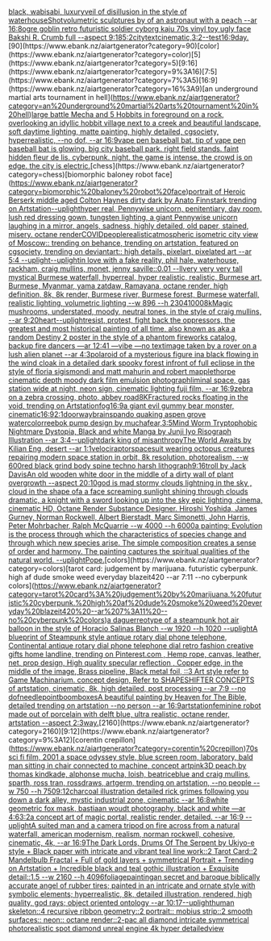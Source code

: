 [black, wabisabi, luxury](https://www.ebank.nz/aiartgenerator?category=black%2C%20wabisabi%2C%20luxury)[veil of disillusion in the style of waterhouse](https://www.ebank.nz/aiartgenerator?category=veil%20of%20disillusion%20in%20the%20style%20of%20waterhouse)[Shot](https://www.ebank.nz/aiartgenerator?category=Shot)[volumetric sculptures by of an astronaut with a peach --ar 16:8](https://www.ebank.nz/aiartgenerator?category=volumetric%20sculptures%20by%20of%20an%20astronaut%20with%20a%20peach%20--ar%2016%3A8)[ogre goblin retro futuristic soldier cyborg kaju 70s vinyl toy ugly face Bakshi R. Crumb full    --aspect 9:18](https://www.ebank.nz/aiartgenerator?category=ogre%20goblin%20retro%20futuristic%20soldier%20cyborg%20kaju%2070s%20vinyl%20toy%20ugly%20face%20Bakshi%20R.%20Crumb%20full%20%20%20%20--aspect%209%3A18)[5:2](https://www.ebank.nz/aiartgenerator?category=5%3A2)[city](https://www.ebank.nz/aiartgenerator?category=city)[text](https://www.ebank.nz/aiartgenerator?category=text)[cinematic,](https://www.ebank.nz/aiartgenerator?category=cinematic%2C)[3:2](https://www.ebank.nz/aiartgenerator?category=3%3A2)[--test](https://www.ebank.nz/aiartgenerator?category=--test)[16:9](https://www.ebank.nz/aiartgenerator?category=16%3A9)[day.](https://www.ebank.nz/aiartgenerator?category=day.)[90](https://www.ebank.nz/aiartgenerator?category=90)[color](https://www.ebank.nz/aiartgenerator?category=color)[5](https://www.ebank.nz/aiartgenerator?category=5)[9:16](https://www.ebank.nz/aiartgenerator?category=9%3A16)[7:5](https://www.ebank.nz/aiartgenerator?category=7%3A5)[16:9](https://www.ebank.nz/aiartgenerator?category=16%3A9)[an underground martial arts tournament in hell](https://www.ebank.nz/aiartgenerator?category=an%20underground%20martial%20arts%20tournament%20in%20hell)[large battle Mecha and 5 Hobbits in foreground on a rock, overlooking an idyllic hobbit village next to a creek and beautiful landscape, soft daytime lighting, matte painting, highly detailed, cgsociety, hyperrealistic, --no dof, --ar 16:9](https://www.ebank.nz/aiartgenerator?category=large%20battle%20Mecha%20and%205%20Hobbits%20in%20foreground%20on%20a%20rock%2C%20overlooking%20an%20idyllic%20hobbit%20village%20next%20to%20a%20creek%20and%20beautiful%20landscape%2C%20soft%20daytime%20lighting%2C%20matte%20painting%2C%20highly%20detailed%2C%20cgsociety%2C%20hyperrealistic%2C%20--no%20dof%2C%20--ar%2016%3A9)[vape pen baseball bat. tip of vape pen baseball bat is glowing. big city baseball park. right field stands. faint hidden fleur de lis. cyberpunk. night. the game is intense. the crowd is on edge. the city is electric.](https://www.ebank.nz/aiartgenerator?category=vape%20pen%20baseball%20bat.%20tip%20of%20vape%20pen%20baseball%20bat%20is%20glowing.%20big%20city%20baseball%20park.%20right%20field%20stands.%20faint%20hidden%20fleur%20de%20lis.%20cyberpunk.%20night.%20the%20game%20is%20intense.%20the%20crowd%20is%20on%20edge.%20the%20city%20is%20electric.)[chess](https://www.ebank.nz/aiartgenerator?category=chess)[biomorphic baloney robot face](https://www.ebank.nz/aiartgenerator?category=biomorphic%20baloney%20robot%20face)[portrait of Heroic Berserk middle aged Colton Haynes dirty dark by Anato Finnstark trending on Artstation](https://www.ebank.nz/aiartgenerator?category=portrait%20of%20Heroic%20Berserk%20middle%20aged%20Colton%20Haynes%20dirty%20dark%20by%20Anato%20Finnstark%20trending%20on%20Artstation)[--uplight](https://www.ebank.nz/aiartgenerator?category=--uplight)[hyper real, Pennywise unicorn, penitentiary, day room, lush red dressing gown, tungsten lighting, a giant Pennywise unicorn laughing in a mirror, angels, sadness, highly detailed, old paper, stained, misery. octane render](https://www.ebank.nz/aiartgenerator?category=hyper%20real%2C%20Pennywise%20unicorn%2C%20penitentiary%2C%20day%20room%2C%20lush%20red%20dressing%20gown%2C%20tungsten%20lighting%2C%20a%20giant%20Pennywise%20unicorn%20laughing%20in%20a%20mirror%2C%20angels%2C%20sadness%2C%20highly%20detailed%2C%20old%20paper%2C%20stained%2C%20misery.%20octane%20render)[COVID](https://www.ebank.nz/aiartgenerator?category=COVID)[people](https://www.ebank.nz/aiartgenerator?category=people)[realistic](https://www.ebank.nz/aiartgenerator?category=realistic)[atmospheric isometric city view of Moscow:: trending on behance, trending on artstation, featured on cgsociety, trending on deviantart:: high details, pixelart, pixelated art --ar 5:4 --uplight](https://www.ebank.nz/aiartgenerator?category=atmospheric%20isometric%20city%20view%20of%20Moscow%3A%3A%20trending%20on%20behance%2C%20trending%20on%20artstation%2C%20featured%20on%20cgsociety%2C%20trending%20on%20deviantart%3A%3A%20high%20details%2C%20pixelart%2C%20pixelated%20art%20--ar%205%3A4%20--uplight)[--uplight](https://www.ebank.nz/aiartgenerator?category=--uplight)[in love with a fake reality, phil hale, waterhouse, rackham, craig mullins,  monet, jenny saville::0.01 --ll](https://www.ebank.nz/aiartgenerator?category=in%20love%20with%20a%20fake%20reality%2C%20phil%20hale%2C%20waterhouse%2C%20rackham%2C%20craig%20mullins%2C%20%20monet%2C%20jenny%20saville%3A%3A0.01%20--ll)[very very very tall mystical Burmese waterfall, hyperreal, hyper realistic, realistic, Burmese art, Burmese, Myanmar, yama zatdaw, Ramayana, octane render, high definition, 8k, 8k render, Burmese river, Burmese forest, Burmese waterfall, realistic lighting, volumetric lighting --w 896 --h 2304](https://www.ebank.nz/aiartgenerator?category=very%20very%20very%20tall%20mystical%20Burmese%20waterfall%2C%20hyperreal%2C%20hyper%20realistic%2C%20realistic%2C%20Burmese%20art%2C%20Burmese%2C%20Myanmar%2C%20yama%20zatdaw%2C%20Ramayana%2C%20octane%20render%2C%20high%20definition%2C%208k%2C%208k%20render%2C%20Burmese%20river%2C%20Burmese%20forest%2C%20Burmese%20waterfall%2C%20realistic%20lighting%2C%20volumetric%20lighting%20--w%20896%20--h%202304)[1000](https://www.ebank.nz/aiartgenerator?category=1000)[8k](https://www.ebank.nz/aiartgenerator?category=8k)[Magic mushrooms, understated, moody, neutral tones, in the style of craig mullins, --ar 9:20](https://www.ebank.nz/aiartgenerator?category=Magic%20mushrooms%2C%20understated%2C%20moody%2C%20neutral%20tones%2C%20in%20the%20style%20of%20craig%20mullins%2C%20--ar%209%3A20)[heart](https://www.ebank.nz/aiartgenerator?category=heart)[--uplight](https://www.ebank.nz/aiartgenerator?category=--uplight)[resist, protest, fight back the oppressors, the greatest and most historical painting of all time, also known as aka a random Destiny 2 poster in the style of a phantom fireworks catalog, backup fire dancers —ar 12:41 —vibe —no text](https://www.ebank.nz/aiartgenerator?category=resist%2C%20protest%2C%20fight%20back%20the%20oppressors%2C%20the%20greatest%20and%20most%20historical%20painting%20of%20all%20time%2C%20also%20known%20as%20aka%20a%20random%20Destiny%202%20poster%20in%20the%20style%20of%20a%20phantom%20fireworks%20catalog%2C%20backup%20fire%20dancers%20%E2%80%94ar%2012%3A41%20%E2%80%94vibe%20%E2%80%94no%20text)[image taken by a rover on a lush alien planet --ar 4:3](https://www.ebank.nz/aiartgenerator?category=image%20taken%20by%20a%20rover%20on%20a%20lush%20alien%20planet%20--ar%204%3A3)[polaroid of a mysterious figure ina black flowing in the wind cloak in a detailed dark spooky forest infront of full eclipse in the style of floria sigismondi and matt mahurin and robert mapplethorpe cinematic depth moody dark film emulsion photograph](https://www.ebank.nz/aiartgenerator?category=polaroid%20of%20a%20mysterious%20figure%20ina%20black%20flowing%20in%20the%20wind%20cloak%20in%20a%20detailed%20dark%20spooky%20forest%20infront%20of%20full%20eclipse%20in%20the%20style%20of%20floria%20sigismondi%20and%20matt%20mahurin%20and%20robert%20mapplethorpe%20cinematic%20depth%20moody%20dark%20film%20emulsion%20photograph)[liminal space, gas station wide at night, neon sign, cinematic lighting fuji film, --ar 16:9](https://www.ebank.nz/aiartgenerator?category=liminal%20space%2C%20gas%20station%20wide%20at%20night%2C%20neon%20sign%2C%20cinematic%20lighting%20fuji%20film%2C%20--ar%2016%3A9)[zebra on a zebra crossing, photo, abbey road](https://www.ebank.nz/aiartgenerator?category=zebra%20on%20a%20zebra%20crossing%2C%20photo%2C%20abbey%20road)[8K](https://www.ebank.nz/aiartgenerator?category=8K)[Fractured rocks floating in the void, trending on Artstation](https://www.ebank.nz/aiartgenerator?category=Fractured%20rocks%20floating%20in%20the%20void%2C%20trending%20on%20Artstation)[fog](https://www.ebank.nz/aiartgenerator?category=fog)[16:9](https://www.ebank.nz/aiartgenerator?category=16%3A9)[a giant evil gummy bear monster, cinematic](https://www.ebank.nz/aiartgenerator?category=a%20giant%20evil%20gummy%20bear%20monster%2C%20cinematic)[16:9](https://www.ebank.nz/aiartgenerator?category=16%3A9)[2:1](https://www.ebank.nz/aiartgenerator?category=2%3A1)[doorway](https://www.ebank.nz/aiartgenerator?category=doorway)[brains](https://www.ebank.nz/aiartgenerator?category=brains)[pando quaking aspen grove watercolor](https://www.ebank.nz/aiartgenerator?category=pando%20quaking%20aspen%20grove%20watercolor)[reebok pump design by mucha](https://www.ebank.nz/aiartgenerator?category=reebok%20pump%20design%20by%20mucha)[fear,](https://www.ebank.nz/aiartgenerator?category=fear%2C)[3:5](https://www.ebank.nz/aiartgenerator?category=3%3A5)[Mind Worm  Tryptophobic Nightmare Dystopia, Black and white Manga by Junji Iyo Risograph  Illustration --ar 3:4](https://www.ebank.nz/aiartgenerator?category=Mind%20Worm%20%20Tryptophobic%20Nightmare%20Dystopia%2C%20Black%20and%20white%20Manga%20by%20Junji%20Iyo%20Risograph%20%20Illustration%20--ar%203%3A4)[--uplight](https://www.ebank.nz/aiartgenerator?category=--uplight)[dark king of misanthropy](https://www.ebank.nz/aiartgenerator?category=dark%20king%20of%20misanthropy)[The World Awaits by Kilian Eng, desert --ar 1:1](https://www.ebank.nz/aiartgenerator?category=The%20World%20Awaits%20by%20Kilian%20Eng%2C%20desert%20--ar%201%3A1)[velociraptor](https://www.ebank.nz/aiartgenerator?category=velociraptor)[spacesuit wearing octopus creatures repairing modern space station in orbit, 8k resolution, photorealism, --w 600](https://www.ebank.nz/aiartgenerator?category=spacesuit%20wearing%20octopus%20creatures%20repairing%20modern%20space%20station%20in%20orbit%2C%208k%20resolution%2C%20photorealism%2C%20--w%20600)[red black grind body spine techno harsh lithograph](https://www.ebank.nz/aiartgenerator?category=red%20black%20grind%20body%20spine%20techno%20harsh%20lithograph)[9:16](https://www.ebank.nz/aiartgenerator?category=9%3A16)[troll by Jack Davis](https://www.ebank.nz/aiartgenerator?category=troll%20by%20Jack%20Davis)[An old wooden white door in the middle of a dirty wall of plant overgrowth --aspect 20:10](https://www.ebank.nz/aiartgenerator?category=An%20old%20wooden%20white%20door%20in%20the%20middle%20of%20a%20dirty%20wall%20of%20plant%20overgrowth%20--aspect%2020%3A10)[god is mad stormy clouds lightning in the sky , cloud in the shape ofa a face screaming  sunlight shining through clouds dramatic, a knight with a sword looking up into the sky epic lighting ,cinema, cinematic HD, Octane Render Substance Designer. Hiroshi Yoshida, James Gurney, Norman Rockwell, Albert Bierstadt, Marc Simonetti, John Harris, Peter Mohrbacher, Ralph McQuarrie --w 4000 --h 6000](https://www.ebank.nz/aiartgenerator?category=god%20is%20mad%20stormy%20clouds%20lightning%20in%20the%20sky%20%2C%20cloud%20in%20the%20shape%20ofa%20a%20face%20screaming%20%20sunlight%20shining%20through%20clouds%20dramatic%2C%20a%20knight%20with%20a%20sword%20looking%20up%20into%20the%20sky%20epic%20lighting%20%2Ccinema%2C%20cinematic%20HD%2C%20Octane%20Render%20Substance%20Designer.%20Hiroshi%20Yoshida%2C%20James%20Gurney%2C%20Norman%20Rockwell%2C%20Albert%20Bierstadt%2C%20Marc%20Simonetti%2C%20John%20Harris%2C%20Peter%20Mohrbacher%2C%20Ralph%20McQuarrie%20--w%204000%20--h%206000)[a painting: Evolution is the process through which the characteristics of species change and through which new species arise. The simple composition creates a sense of order and harmony. The painting captures the spiritual qualities of the natural world. --uplight](https://www.ebank.nz/aiartgenerator?category=a%20painting%3A%20Evolution%20is%20the%20process%20through%20which%20the%20characteristics%20of%20species%20change%20and%20through%20which%20new%20species%20arise.%20The%20simple%20composition%20creates%20a%20sense%20of%20order%20and%20harmony.%20The%20painting%20captures%20the%20spiritual%20qualities%20of%20the%20natural%20world.%20--uplight)[Pope.](https://www.ebank.nz/aiartgenerator?category=Pope.)[colors](https://www.ebank.nz/aiartgenerator?category=colors)[tarot card: judgement by marijuana. futuristic cyberpunk. high af dude smoke weed everyday blazeit420 --ar 7:11 --no cyberpunk colors](https://www.ebank.nz/aiartgenerator?category=tarot%20card%3A%20judgement%20by%20marijuana.%20futuristic%20cyberpunk.%20high%20af%20dude%20smoke%20weed%20everyday%20blazeit420%20--ar%207%3A11%20--no%20cyberpunk%20colors)[a daguerreotype  of a steampunk hot air balloon in the style of Horacio Salinas Blanch   --w 1920 --h 1020 --uplight](https://www.ebank.nz/aiartgenerator?category=a%20daguerreotype%20%20of%20a%20steampunk%20hot%20air%20balloon%20in%20the%20style%20of%20Horacio%20Salinas%20Blanch%20%20%20--w%201920%20--h%201020%20--uplight)[A blueprint of Steampunk style antique rotary dial phone telephone,  Continental antique rotary dial phone telephone dial retro fashion creative gifts home landline, trending on Pinterest.com  , Hemp rope, canvas, leather, net, prop design, High quality specular reflection , Copper  edge, in the middle of the image, Brass pipeline,  Black metal foil,  ::3  Art style refer to Game Machinarium.  concept design, Refer to SHAPESHIFTER CONCEPTS  of artstation, cinematic,  8k, high detailed,  post processing    --ar 7:9   --no dof](https://www.ebank.nz/aiartgenerator?category=A%20blueprint%20of%20Steampunk%20style%20antique%20rotary%20dial%20phone%20telephone%2C%20%20Continental%20antique%20rotary%20dial%20phone%20telephone%20dial%20retro%20fashion%20creative%20gifts%20home%20landline%2C%20trending%20on%20Pinterest.com%20%20%2C%20Hemp%20rope%2C%20canvas%2C%20leather%2C%20net%2C%20prop%20design%2C%20High%20quality%20specular%20reflection%20%2C%20Copper%20%20edge%2C%20in%20the%20middle%20of%20the%20image%2C%20Brass%20pipeline%2C%20%20Black%20metal%20foil%2C%20%20%3A%3A3%20%20Art%20style%20refer%20to%20Game%20Machinarium.%20%20concept%20design%2C%20Refer%20to%20SHAPESHIFTER%20CONCEPTS%20%20of%20artstation%2C%20cinematic%2C%20%208k%2C%20high%20detailed%2C%20%20post%20processing%20%20%20%20--ar%207%3A9%20%20%20--no%20dof)[needlepoint](https://www.ebank.nz/aiartgenerator?category=needlepoint)[boomboxes](https://www.ebank.nz/aiartgenerator?category=boomboxes)[A beautiful painting by Heaven for The Bible, detailed trending on artstation --no person --ar 16:9](https://www.ebank.nz/aiartgenerator?category=A%20beautiful%20painting%20by%20Heaven%20for%20The%20Bible%2C%20detailed%20trending%20on%20artstation%20--no%20person%20--ar%2016%3A9)[artstation](https://www.ebank.nz/aiartgenerator?category=artstation)[feminine robot made out of porcelain with delft blue, ultra realistic, octane render, artstation --aspect 2:3](https://www.ebank.nz/aiartgenerator?category=feminine%20robot%20made%20out%20of%20porcelain%20with%20delft%20blue%2C%20ultra%20realistic%2C%20octane%20render%2C%20artstation%20--aspect%202%3A3)[way.](https://www.ebank.nz/aiartgenerator?category=way.)[2160](https://www.ebank.nz/aiartgenerator?category=2160)[9:12](https://www.ebank.nz/aiartgenerator?category=9%3A12)[corentin crepillon](https://www.ebank.nz/aiartgenerator?category=corentin%20crepillon)[70s sci fi film, 2001 a space odyssey style, blue screen room, laboratory, bald man sitting in chair connected to machine, concept art](https://www.ebank.nz/aiartgenerator?category=70s%20sci%20fi%20film%2C%202001%20a%20space%20odyssey%20style%2C%20blue%20screen%20room%2C%20laboratory%2C%20bald%20man%20sitting%20in%20chair%20connected%20to%20machine%2C%20concept%20art)[pink](https://www.ebank.nz/aiartgenerator?category=pink)[3D peach,by thomas kindkade, alphonse mucha, loish, beatriceblue and craig mullins, sparth, ross tran, rossdraws, artgerm, trending on artstation, --no people --w 750 --h 750](https://www.ebank.nz/aiartgenerator?category=3D%20peach%2Cby%20thomas%20kindkade%2C%20alphonse%20mucha%2C%20loish%2C%20beatriceblue%20and%20craig%20mullins%2C%20sparth%2C%20ross%20tran%2C%20rossdraws%2C%20artgerm%2C%20trending%20on%20artstation%2C%20--no%20people%20--w%20750%20--h%20750)[9:12](https://www.ebank.nz/aiartgenerator?category=9%3A12)[charcoal illustration detailed rick grimes following you down a dark alley, mystic industrial zone, cinematic --ar 16:8](https://www.ebank.nz/aiartgenerator?category=charcoal%20illustration%20detailed%20rick%20grimes%20following%20you%20down%20a%20dark%20alley%2C%20mystic%20industrial%20zone%2C%20cinematic%20--ar%2016%3A8)[white geometric fox mask, bastiaan woudt photography, black and white —ar 4:6](https://www.ebank.nz/aiartgenerator?category=white%20geometric%20fox%20mask%2C%20bastiaan%20woudt%20photography%2C%20black%20and%20white%20%E2%80%94ar%204%3A6)[3:2](https://www.ebank.nz/aiartgenerator?category=3%3A2)[a concept art of magic portal, realistic render, detailed. --ar 16:9 --uplight](https://www.ebank.nz/aiartgenerator?category=a%20concept%20art%20of%20magic%20portal%2C%20realistic%20render%2C%20detailed.%20--ar%2016%3A9%20--uplight)[A suited man and a camera tripod on fire across from a natural waterfall, american modernism, realism, norman rockwell, cohesive, cinematic, 4k, --ar 16:9](https://www.ebank.nz/aiartgenerator?category=A%20suited%20man%20and%20a%20camera%20tripod%20on%20fire%20across%20from%20a%20natural%20waterfall%2C%20american%20modernism%2C%20realism%2C%20norman%20rockwell%2C%20cohesive%2C%20cinematic%2C%204k%2C%20--ar%2016%3A9)[The Dark Lords, Drums Of The Serpent by Ukiyo-e style + Black paper with intricate and vibrant teal line work::2 Tarot Card::2 Mandelbulb Fractal + Full of gold layers + symmetrical Portrait + Trending on Artstation + Incredible black and teal gothic illustration + Exquisite detail::1.5  --w 2160 --h 4096](https://www.ebank.nz/aiartgenerator?category=The%20Dark%20Lords%2C%20Drums%20Of%20The%20Serpent%20by%20Ukiyo-e%20style%20%2B%20Black%20paper%20with%20intricate%20and%20vibrant%20teal%20line%20work%3A%3A2%20Tarot%20Card%3A%3A2%20Mandelbulb%20Fractal%20%2B%20Full%20of%20gold%20layers%20%2B%20symmetrical%20Portrait%20%2B%20Trending%20on%20Artstation%20%2B%20Incredible%20black%20and%20teal%20gothic%20illustration%20%2B%20Exquisite%20detail%3A%3A1.5%20%20--w%202160%20--h%204096)[foliage](https://www.ebank.nz/aiartgenerator?category=foliage)[painting](https://www.ebank.nz/aiartgenerator?category=painting)[an secret and baroque biblically accurate angel of rubber tires; painted in an intricate and ornate style with symbolic elements; hyperrealistic, 8k, detailed illustration, rendered, high quality, god rays; object oriented ontology --ar 10:17](https://www.ebank.nz/aiartgenerator?category=an%20secret%20and%20baroque%20biblically%20accurate%20angel%20of%20rubber%20tires%3B%20painted%20in%20an%20intricate%20and%20ornate%20style%20with%20symbolic%20elements%3B%20hyperrealistic%2C%208k%2C%20detailed%20illustration%2C%20rendered%2C%20high%20quality%2C%20god%20rays%3B%20object%20oriented%20ontology%20--ar%2010%3A17)[--uplight](https://www.ebank.nz/aiartgenerator?category=--uplight)[human skeleton::4 recursive ribbon geometry::2 portrait:: mobius strip::2 smooth surfaces:: neon:: octane render::](https://www.ebank.nz/aiartgenerator?category=human%20skeleton%3A%3A4%20recursive%20ribbon%20geometry%3A%3A2%20portrait%3A%3A%20mobius%20strip%3A%3A2%20smooth%20surfaces%3A%3A%20neon%3A%3A%20octane%20render%3A%3A)[2-pac all diamond intricate symmetrical photorealistic spot diamond unreal engine 4k hyper detailed](https://www.ebank.nz/aiartgenerator?category=2-pac%20all%20diamond%20intricate%20symmetrical%20photorealistic%20spot%20diamond%20unreal%20engine%204k%20hyper%20detailed)[view](https://www.ebank.nz/aiartgenerator?category=view)